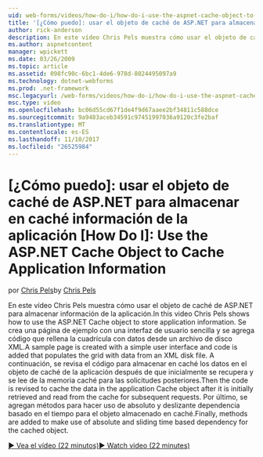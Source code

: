 ```yaml
---
uid: web-forms/videos/how-do-i/how-do-i-use-the-aspnet-cache-object-to-cache-application-information
title: '[¿Cómo puedo]: usar el objeto de caché de ASP.NET para almacenar en caché información de la aplicación | Documentos de Microsoft'
author: rick-anderson
description: En este vídeo Chris Pels muestra cómo usar el objeto de caché de ASP.NET para almacenar información de la aplicación. Se crea una página de ejemplo con una interfaz de usuario sencilla un...
ms.author: aspnetcontent
manager: wpickett
ms.date: 03/26/2009
ms.topic: article
ms.assetid: 098fc90c-6bc1-4de6-978d-8024495097a9
ms.technology: dotnet-webforms
ms.prod: .net-framework
msc.legacyurl: /web-forms/videos/how-do-i/how-do-i-use-the-aspnet-cache-object-to-cache-application-information
msc.type: video
ms.openlocfilehash: bc06d55cd67f1de4f9d67aaee2bf34811c588dce
ms.sourcegitcommit: 9a9483aceb34591c97451997036a9120c3fe2baf
ms.translationtype: MT
ms.contentlocale: es-ES
ms.lasthandoff: 11/10/2017
ms.locfileid: "26525984"
---
```

<a name="how-do-i-use-the-aspnet-cache-object-to-cache-application-information"></a>[¿Cómo puedo]: usar el objeto de caché de ASP.NET para almacenar en caché información de la aplicación
[How Do I]: Use the ASP.NET Cache Object to Cache Application Information
====================
<span data-ttu-id="5fd7c-105">por [Chris Pels](https://twitter.com/chrispels)</span><span class="sxs-lookup"><span data-stu-id="5fd7c-105">by [Chris Pels](https://twitter.com/chrispels)</span></span>

<span data-ttu-id="5fd7c-106">En este vídeo Chris Pels muestra cómo usar el objeto de caché de ASP.NET para almacenar información de la aplicación.</span><span class="sxs-lookup"><span data-stu-id="5fd7c-106">In this video Chris Pels shows how to use the ASP.NET Cache object to store application information.</span></span> <span data-ttu-id="5fd7c-107">Se crea una página de ejemplo con una interfaz de usuario sencilla y se agrega código que rellena la cuadrícula con datos desde un archivo de disco XML.</span><span class="sxs-lookup"><span data-stu-id="5fd7c-107">A sample page is created with a simple user interface and code is added that populates the grid with data from an XML disk file.</span></span> <span data-ttu-id="5fd7c-108">A continuación, se revisa el código para almacenar en caché los datos en el objeto de caché de la aplicación después de que inicialmente se recupera y se lee de la memoria caché para las solicitudes posteriores.</span><span class="sxs-lookup"><span data-stu-id="5fd7c-108">Then the code is revised to cache the data in the application Cache object after it is initially retrieved and read from the cache for subsequent requests.</span></span> <span data-ttu-id="5fd7c-109">Por último, se agregan métodos para hacer uso de absoluto y deslizante dependencia basado en el tiempo para el objeto almacenado en caché.</span><span class="sxs-lookup"><span data-stu-id="5fd7c-109">Finally, methods are added to make use of absolute and sliding time based dependency for the cached object.</span></span>

[<span data-ttu-id="5fd7c-110">&#9654; Vea el vídeo (22 minutos)</span><span class="sxs-lookup"><span data-stu-id="5fd7c-110">&#9654; Watch video (22 minutes)</span></span>](https://channel9.msdn.com/Blogs/ASP-NET-Site-Videos/how-do-i-use-the-aspnet-cache-object-to-cache-application-information)
